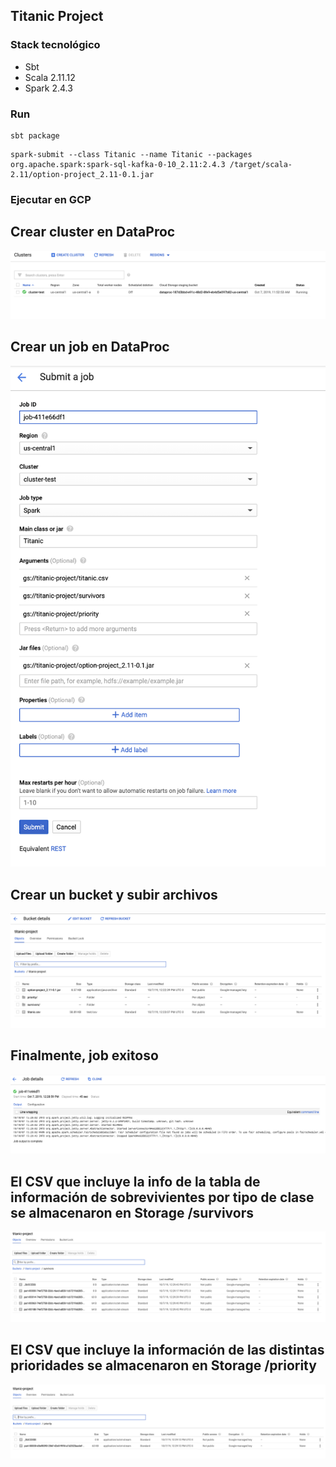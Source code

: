 ## Titanic Project

### Stack tecnológico
* Sbt
* Scala 2.11.12
* Spark 2.4.3


### Run

```
sbt package
```
```
spark-submit --class Titanic --name Titanic --packages org.apache.spark:spark-sql-kafka-0-10_2.11:2.4.3 /target/scala-2.11/option-project_2.11-0.1.jar
```


### Ejecutar en GCP
## Crear cluster en DataProc
![alt text](cluster-dataproc.png "Logo Title Text 1")
## Crear un job en DataProc
![alt text](job.png "Logo Title Text 1")

## Crear un bucket y subir archivos
![alt text](bucket.png "Logo Title Text 1")

## Finalmente, job exitoso
![alt text](job-success.png "Logo Title Text 1")

## El CSV que incluye la info de la tabla de información de sobrevivientes por tipo de clase se almacenaron en Storage /survivors
![alt text](reporte-survivors.png "Logo Title Text 1")

## El CSV que incluye la información de las distintas prioridades se almacenaron en  Storage /priority
![alt text](reporte-priority.png "Logo Title Text 1")

